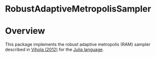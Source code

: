 # RobustAdaptiveMetropolisSampler

# Overview

This package implements the robust adaptive metropolis (RAM) sampler described in [Vihola (2012)](https://doi.org/10.1007/s11222-011-9269-5) for the [Julia language](https://www.julialang.org).
